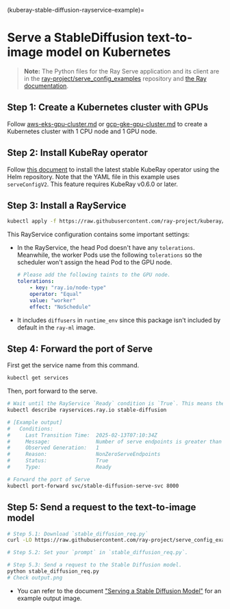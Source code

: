 (kuberay-stable-diffusion-rayservice-example)=

# Serve a StableDiffusion text-to-image model on Kubernetes

> **Note:** The Python files for the Ray Serve application and its client are in the [ray-project/serve_config_examples](https://github.com/ray-project/serve_config_examples) repository
and [the Ray documentation](https://docs.ray.io/en/latest/serve/tutorials/stable-diffusion.html).

## Step 1: Create a Kubernetes cluster with GPUs

Follow [aws-eks-gpu-cluster.md](kuberay-eks-gpu-cluster-setup) or [gcp-gke-gpu-cluster.md](kuberay-gke-gpu-cluster-setup) to create a Kubernetes cluster with 1 CPU node and 1 GPU node.

## Step 2: Install KubeRay operator

Follow [this document](kuberay-operator-deploy) to install the latest stable KubeRay operator using the Helm repository.
Note that the YAML file in this example uses `serveConfigV2`. This feature requires KubeRay v0.6.0 or later.

## Step 3: Install a RayService

```sh
kubectl apply -f https://raw.githubusercontent.com/ray-project/kuberay/v1.3.0/ray-operator/config/samples/ray-service.stable-diffusion.yaml
```

This RayService configuration contains some important settings:

* In the RayService, the head Pod doesn't have any `tolerations`. Meanwhile, the worker Pods use the following `tolerations` so the scheduler won't assign the head Pod to the GPU node.
    ```yaml
    # Please add the following taints to the GPU node.
    tolerations:
        - key: "ray.io/node-type"
        operator: "Equal"
        value: "worker"
        effect: "NoSchedule"
    ```
* It includes `diffusers` in `runtime_env` since this package isn't included by default in the `ray-ml` image.

## Step 4: Forward the port of Serve

First get the service name from this command.

```sh
kubectl get services
```

Then, port forward to the serve.

```sh
# Wait until the RayService `Ready` condition is `True`. This means the RayService is ready to serve.
kubectl describe rayservices.ray.io stable-diffusion

# [Example output]
#   Conditions:
#     Last Transition Time:  2025-02-13T07:10:34Z
#     Message:               Number of serve endpoints is greater than 0
#     Observed Generation:   1
#     Reason:                NonZeroServeEndpoints
#     Status:                True
#     Type:                  Ready

# Forward the port of Serve
kubectl port-forward svc/stable-diffusion-serve-svc 8000
```

## Step 5: Send a request to the text-to-image model

```sh
# Step 5.1: Download `stable_diffusion_req.py`
curl -LO https://raw.githubusercontent.com/ray-project/serve_config_examples/master/stable_diffusion/stable_diffusion_req.py

# Step 5.2: Set your `prompt` in `stable_diffusion_req.py`.

# Step 5.3: Send a request to the Stable Diffusion model.
python stable_diffusion_req.py
# Check output.png
```

* You can refer to the document ["Serving a Stable Diffusion Model"](https://docs.ray.io/en/latest/serve/tutorials/stable-diffusion.html) for an example output image.
